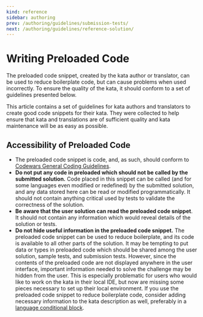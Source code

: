 ```yaml
---
kind: reference
sidebar: authoring
prev: /authoring/guidelines/submission-tests/
next: /authoring/guidelines/reference-solution/
---
```


# Writing Preloaded Code

The preloaded code snippet, created by the kata author or translator, can be used to reduce boilerplate code, but can cause problems when used incorrectly. To ensure the quality of the kata, it should conform to a set of guidelines presented below.

This article contains a set of guidelines for kata authors and translators to create good code snippets for their kata. They were collected to help ensure that kata and translations are of sufficient quality and kata maintenance will be as easy as possible.

## Accessibility of Preloaded Code

- The preloaded code snippet is code, and, as such, should conform to [Codewars General Coding Guidelines][authoring-guidelines-general].
- **Do not put any code in preloaded which should not be called by the submitted solution.** Code placed in this snippet can be called (and for some languages even modified or redefined) by the submitted solution, and any data stored here can be read or modified programmatically. It should not contain anything critical used by tests to validate the correctness of the solution.
- **Be aware that the user solution can read the preloaded code snippet**. It should not contain any information which would reveal details of the solution or tests.
- **Do not hide useful information in the preloaded code snippet.** The preloaded code snippet can be used to reduce boilerplate, and its code is available to all other parts of the solution. It may be tempting to put data or types in preloaded code which should be shared among the user solution, sample tests, and submission tests. However, since the contents of the preloaded code are not displayed anywhere in the user interface, important information needed to solve the challenge may be hidden from the user. This is especially problematic for users who would like to work on the kata in their local IDE, but now are missing some pieces necessary to set up their local environment. If you use the preloaded code snippet to reduce boilerplate code, consider adding necessary information to the kata description as well, preferably in a [language conditional block][markdown-extensions].


[authoring-guidelines-general]: /authoring/guidelines/
[markdown-extensions]: /references/markdown/extensions/
